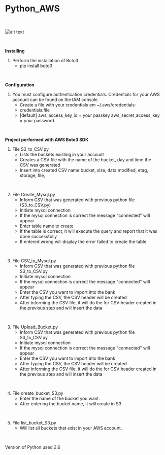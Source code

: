 # Python_AWS
<br/>

![alt text](https://repository-images.githubusercontent.com/208120547/d8ff2300-d575-11e9-9098-288908302cad)

<br/>

**Installing**
1. Perform the installation of Boto3
   - pip install boto3
<br />

**Configuration**
1. You must configure authentication credentials. Credentials for your AWS account can be found on the IAM console.
   - Create a file with your credentials em ~/.aws/credentials:
   - credentials.file
   - [default]
   aws_access_key_id = your passkey
   aws_secret_access_key = your password
<br />


**Project performed with AWS Boto3 SDK**
1. File S3_to_CSV.py
   - Lists the buckets existing in your account
   - Creates a CSV file with the name of the bucket, day and time the CSV was generated
   - Insert into created CSV name bucket, size, data modified, etag, storage, file,
<br />

2. File Create_Mysql.py
   - Inform CSV that was generated with previous python file (S3_to_CSV.py)
   - Initiate mysql connection
   - If the mysql connection is correct the message "connected" will appear
   - Enter table name to create
   - If the table is correct, it will execute the query and report that it was done successfully
   - If entered wrong will display the error failed to create the table
<br />

3. File CSV_to_Mysql.py
   - Inform CSV that was generated with previous python file S3_to_CSV.py
   - Initiate mysql connection
   - If the mysql connection is correct the message "connected" will appear
   - Enter the CSV you want to import into the bank
   - After typing the CSV, the CSV header will be created
   - After informing the CSV file, it will do the for CSV header created in the previous step and will insert the data
<br />

3. File Upload_Bucket.py
   - Inform CSV that was generated with previous python file S3_to_CSV.py
   - Initiate mysql connection
   - If the mysql connection is correct the message "connected" will appear
   - Enter the CSV you want to import into the bank
   - After typing the CSV, the CSV header will be created
   - After informing the CSV file, it will do the for CSV header created in the previous step and will insert the data
<br />

4. File create_bucket_S3.py
   - Enter the name of the bucket you want.
   - After entering the bucket name, it will create in S3
<br />

5. File list_bucket_S3.py
   - Will list all buckets that exist in your AWS account.

<br />

Version of Python used 3.6

